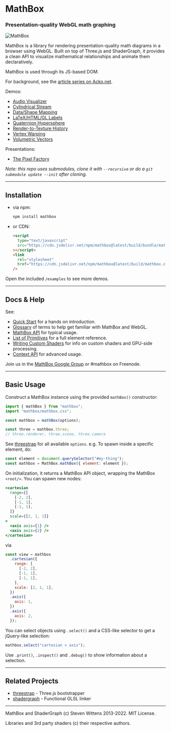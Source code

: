 # MathBox

### Presentation-quality WebGL math graphing

![MathBox](http://acko.net/files/mathbox2/cover1.jpg)

MathBox is a library for rendering presentation-quality math diagrams in a browser using WebGL. Built on top of Three.js and ShaderGraph, it provides a clean API to visualize mathematical relationships and animate them declaratively.

MathBox is used through its JS-based DOM.

For background, see the [article series on Acko.net](http://acko.net/blog/mathbox2/).

Demos:

- [Audio Visualizer](http://acko.net/files/mathbox2/iframe-readyornot.html)
- [Cylindrical Stream](http://acko.net/files/mathbox2/iframe-cylindrical-stream.html)
- [Data/Shape Mapping](http://acko.net/files/mathbox2/iframe-lineup.html)
- [LaTeX/HTML/GL Labels](http://acko.net/files/mathbox2/iframe-labels.html)
- [Quaternion Hypersphere](http://acko.net/files/mathbox2/iframe-quat.html)
- [Render-to-Texture History](http://acko.net/files/mathbox2/iframe-rtt-history.html)
- [Vertex Warping](http://acko.net/files/mathbox2/iframe-vertex.html)
- [Volumetric Vectors](http://acko.net/files/mathbox2/iframe-volume.html)

Presentations:

- [The Pixel Factory](http://acko.net/files/gltalks/pixelfactory/online.html#0)

_Note: this repo uses submodules, clone it with `--recursive` or do a `git submodule update --init` after cloning._

---

## Installation

- via npm:

  ```bash
  npm install mathbox
  ```

- or CDN:
  ```html
  <script
    type="text/javascript"
    src="https://cdn.jsdelivr.net/npm/mathbox@latest/build/bundle/mathbox.js"
  ></script>
  <link
    rel="stylesheet"
    href="https://cdn.jsdelivr.net/npm/mathbox@latest/build/mathbox.css"
  />
  ```

Open the included `/examples` to see more demos.

---

## Docs & Help

See:

- [Quick Start](docs/intro.md) for a hands on introduction.
- [Glossary](docs/glossary.md) of terms to help get familiar with MathBox and WebGL.
- [MathBox API](docs/api.md) for typical usage.
- [List of Primitives](docs/primitives.md) for a full element reference.
- [Writing Custom Shaders](docs/shaders.md) for info on custom shaders and GPU-side processing.
- [Context API](docs/context.md) for advanced usage.

Join us in the [MathBox Google Group](https://groups.google.com/forum/#!forum/mathbox) or #mathbox on Freenode.

---

## Basic Usage

Construct a MathBox instance using the provided `mathBox()` constructor:

```javascript
import { mathBox } from "mathbox";
import "mathbox/mathbox.css";

const mathbox = mathBox(options);

const three = mathbox.three;
// three.renderer, three.scene, three.camera
```

See [threestrap](https://github.com/unconed/threestrap) for all available `options`. e.g. To spawn inside a specific element, do:

```js
const element = document.querySelector("#my-thing");
const mathbox = MathBox.mathBox({ element: element });
```

On initialization, it returns a MathBox API object, wrapping the MathBox `<root/>`. You can spawn new nodes:

```jsx
<cartesian
  range={[
    [-2, 2],
    [-1, 1],
    [-1, 1],
  ]}
  scale={[2, 1, 1]}
>
  <axis axis={1} />
  <axis axis={2} />
</cartesian>
```

via

```js
const view = mathbox
  .cartesian({
    range: [
      [-2, 2],
      [-1, 1],
      [-1, 1],
    ],
    scale: [2, 1, 1],
  })
  .axis({
    axis: 1,
  })
  .axis({
    axis: 2,
  });
```

You can select objects using `.select()` and a CSS-like selector to get a jQuery-like selection:

```javascript
mathbox.select("cartesian > axis");
```

Use `.print()`, `.inspect()` and `.debug()` to show information about a selection.

---

## Related Projects

- [threestrap](https://github.com/unconed/threestrap) - Three.js bootstrapper
- [shadergraph](https://github.com/unconed/shadergraph) - Functional GLSL linker

---

MathBox and ShaderGraph (c) Steven Wittens 2013-2022. MIT License.

Libraries and 3rd party shaders (c) their respective authors.
